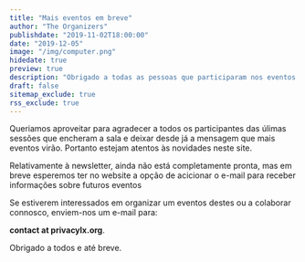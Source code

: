 ```yaml
---
title: "Mais eventos em breve"
author: "The Organizers"
publishdate: "2019-11-02T18:00:00"
date: "2019-12-05"
image: "/img/computer.png"
hidedate: true
preview: true
description: "Obrigado a todas as pessoas que participaram nos eventos este ano e contribuiram para fascinantes discussões. Estejam atentos ao website pois estamos a preparar futuros eventos. Se tiverem interesse nestes tópicos, entrem em contacto connosco."
draft: false
sitemap_exclude: true
rss_exclude: true
---
```


Queriamos aproveitar para agradecer a todos os participantes das úlimas sessões que encheram a sala e deixar desde já a mensagem que mais eventos virão. Portanto estejam atentos às novidades neste site.

Relativamente à newsletter, ainda não está completamente pronta, mas em breve esperemos ter no website a opção de acicionar o e-mail para receber informações sobre futuros eventos

Se estiverem interessados em organizar um eventos destes ou a colaborar connosco, enviem-nos um e-mail para:

**contact at privacylx.org**.


Obrigado a todos e até breve.

